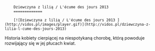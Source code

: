 
        Dziewczyna z lilią / L'écume des jours 2013 
        =============
        
        [![Dziewczyna z lilią / L'écume des jours 2013 ](http://vidos.pl/images/player.gif)](http://vidos.pl/dziewczyna-z-lilia-l-cume-des-jours-2013)
        
        
 Historia kobiety cierpiącej na niespotykaną chorobę, którą powoduje rozwijający się w jej płucach kwiat.
    